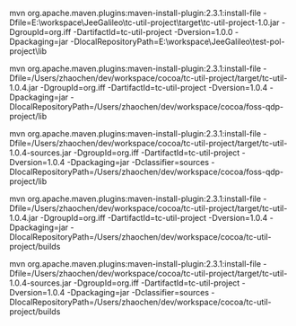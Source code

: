 mvn org.apache.maven.plugins:maven-install-plugin:2.3.1:install-file -Dfile=E:\workspace\JeeGalileo\tc-util-project\target\tc-util-project-1.0.jar -DgroupId=org.iff -DartifactId=tc-util-project -Dversion=1.0.0 -Dpackaging=jar -DlocalRepositoryPath=E:\workspace\JeeGalileo\test-pol-project\lib

mvn org.apache.maven.plugins:maven-install-plugin:2.3.1:install-file -Dfile=/Users/zhaochen/dev/workspace/cocoa/tc-util-project/target/tc-util-1.0.4.jar -DgroupId=org.iff -DartifactId=tc-util-project -Dversion=1.0.4 -Dpackaging=jar -DlocalRepositoryPath=/Users/zhaochen/dev/workspace/cocoa/foss-qdp-project/lib

mvn org.apache.maven.plugins:maven-install-plugin:2.3.1:install-file -Dfile=/Users/zhaochen/dev/workspace/cocoa/tc-util-project/target/tc-util-1.0.4-sources.jar -DgroupId=org.iff -DartifactId=tc-util-project -Dversion=1.0.4 -Dpackaging=jar -Dclassifier=sources -DlocalRepositoryPath=/Users/zhaochen/dev/workspace/cocoa/foss-qdp-project/lib


mvn org.apache.maven.plugins:maven-install-plugin:2.3.1:install-file -Dfile=/Users/zhaochen/dev/workspace/cocoa/tc-util-project/target/tc-util-1.0.4.jar -DgroupId=org.iff -DartifactId=tc-util-project -Dversion=1.0.4 -Dpackaging=jar -DlocalRepositoryPath=/Users/zhaochen/dev/workspace/cocoa/tc-util-project/builds

mvn org.apache.maven.plugins:maven-install-plugin:2.3.1:install-file -Dfile=/Users/zhaochen/dev/workspace/cocoa/tc-util-project/target/tc-util-1.0.4-sources.jar -DgroupId=org.iff -DartifactId=tc-util-project -Dversion=1.0.4 -Dpackaging=jar -Dclassifier=sources -DlocalRepositoryPath=/Users/zhaochen/dev/workspace/cocoa/tc-util-project/builds